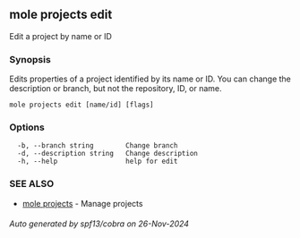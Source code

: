 ## mole projects edit

Edit a project by name or ID

### Synopsis

Edits properties of a project identified by its name or ID. 
You can change the description or branch, but not the repository, ID, or name.

```
mole projects edit [name/id] [flags]
```

### Options

```
  -b, --branch string        Change branch
  -d, --description string   Change description
  -h, --help                 help for edit
```

### SEE ALSO

* [mole projects](mole_projects.md)	 - Manage projects

###### Auto generated by spf13/cobra on 26-Nov-2024
